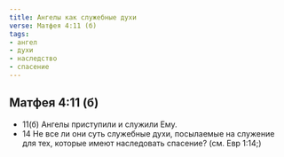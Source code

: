 ```yaml
---
title: Ангелы как служебные духи
verse: Матфея 4:11 (б) 
tags: 
- ангел
- духи
- наследство
- спасение
---
```

## Матфея 4:11 (б) 

- 11(б) Ангелы приступили и служили Ему.
- 14 Не все ли они суть служебные духи, посылаемые на служение для тех, которые имеют наследовать спасение? (см. Евр 1:14;)
